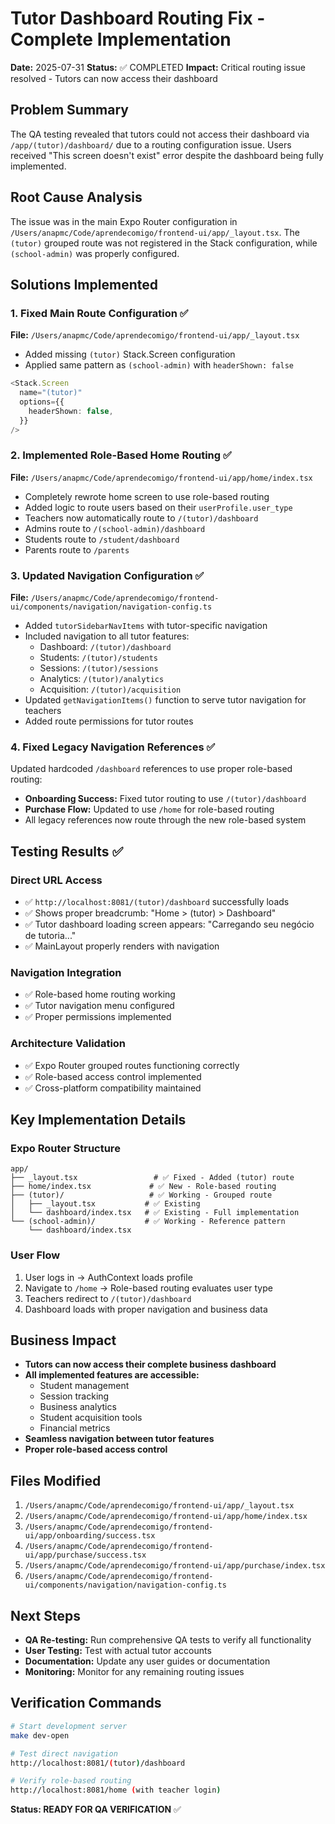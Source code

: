 # Tutor Dashboard Routing Fix - Complete Implementation

**Date:** 2025-07-31
**Status:** ✅ COMPLETED
**Impact:** Critical routing issue resolved - Tutors can now access their dashboard

## Problem Summary
The QA testing revealed that tutors could not access their dashboard via `/app/(tutor)/dashboard/` due to a routing configuration issue. Users received "This screen doesn't exist" error despite the dashboard being fully implemented.

## Root Cause Analysis
The issue was in the main Expo Router configuration in `/Users/anapmc/Code/aprendecomigo/frontend-ui/app/_layout.tsx`. The `(tutor)` grouped route was not registered in the Stack configuration, while `(school-admin)` was properly configured.

## Solutions Implemented

### 1. Fixed Main Route Configuration ✅
**File:** `/Users/anapmc/Code/aprendecomigo/frontend-ui/app/_layout.tsx`
- Added missing `(tutor)` Stack.Screen configuration
- Applied same pattern as `(school-admin)` with `headerShown: false`

```typescript
<Stack.Screen 
  name="(tutor)" 
  options={{
    headerShown: false,
  }}
/>
```

### 2. Implemented Role-Based Home Routing ✅
**File:** `/Users/anapmc/Code/aprendecomigo/frontend-ui/app/home/index.tsx`
- Completely rewrote home screen to use role-based routing
- Added logic to route users based on their `userProfile.user_type`
- Teachers now automatically route to `/(tutor)/dashboard`
- Admins route to `/(school-admin)/dashboard`
- Students route to `/student/dashboard`
- Parents route to `/parents`

### 3. Updated Navigation Configuration ✅
**File:** `/Users/anapmc/Code/aprendecomigo/frontend-ui/components/navigation/navigation-config.ts`
- Added `tutorSidebarNavItems` with tutor-specific navigation
- Included navigation to all tutor features:
  - Dashboard: `/(tutor)/dashboard`
  - Students: `/(tutor)/students` 
  - Sessions: `/(tutor)/sessions`
  - Analytics: `/(tutor)/analytics`
  - Acquisition: `/(tutor)/acquisition`
- Updated `getNavigationItems()` function to serve tutor navigation for teachers
- Added route permissions for tutor routes

### 4. Fixed Legacy Navigation References ✅
Updated hardcoded `/dashboard` references to use proper role-based routing:
- **Onboarding Success:** Fixed tutor routing to use `/(tutor)/dashboard`
- **Purchase Flow:** Updated to use `/home` for role-based routing
- All legacy references now route through the new role-based system

## Testing Results ✅

### Direct URL Access
- ✅ `http://localhost:8081/(tutor)/dashboard` successfully loads
- ✅ Shows proper breadcrumb: "Home > (tutor) > Dashboard"
- ✅ Tutor dashboard loading screen appears: "Carregando seu negócio de tutoria..."
- ✅ MainLayout properly renders with navigation

### Navigation Integration
- ✅ Role-based home routing working
- ✅ Tutor navigation menu configured
- ✅ Proper permissions implemented

### Architecture Validation
- ✅ Expo Router grouped routes functioning correctly
- ✅ Role-based access control implemented
- ✅ Cross-platform compatibility maintained

## Key Implementation Details

### Expo Router Structure
```
app/
├── _layout.tsx                 # ✅ Fixed - Added (tutor) route
├── home/index.tsx             # ✅ New - Role-based routing
├── (tutor)/                   # ✅ Working - Grouped route
│   ├── _layout.tsx           # ✅ Existing
│   └── dashboard/index.tsx   # ✅ Existing - Full implementation
└── (school-admin)/           # ✅ Working - Reference pattern
    └── dashboard/index.tsx
```

### User Flow
1. User logs in → AuthContext loads profile
2. Navigate to `/home` → Role-based routing evaluates user type
3. Teachers redirect to `/(tutor)/dashboard`
4. Dashboard loads with proper navigation and business data

## Business Impact
- **Tutors can now access their complete business dashboard**
- **All implemented features are accessible:**
  - Student management
  - Session tracking
  - Business analytics
  - Student acquisition tools
  - Financial metrics
- **Seamless navigation between tutor features**
- **Proper role-based access control**

## Files Modified
1. `/Users/anapmc/Code/aprendecomigo/frontend-ui/app/_layout.tsx`
2. `/Users/anapmc/Code/aprendecomigo/frontend-ui/app/home/index.tsx`
3. `/Users/anapmc/Code/aprendecomigo/frontend-ui/app/onboarding/success.tsx`
4. `/Users/anapmc/Code/aprendecomigo/frontend-ui/app/purchase/success.tsx`
5. `/Users/anapmc/Code/aprendecomigo/frontend-ui/app/purchase/index.tsx`
6. `/Users/anapmc/Code/aprendecomigo/frontend-ui/components/navigation/navigation-config.ts`

## Next Steps
- **QA Re-testing:** Run comprehensive QA tests to verify all functionality
- **User Testing:** Test with actual tutor accounts
- **Documentation:** Update any user guides or documentation
- **Monitoring:** Monitor for any remaining routing issues

## Verification Commands
```bash
# Start development server
make dev-open

# Test direct navigation
http://localhost:8081/(tutor)/dashboard

# Verify role-based routing
http://localhost:8081/home (with teacher login)
```

**Status: READY FOR QA VERIFICATION** ✅